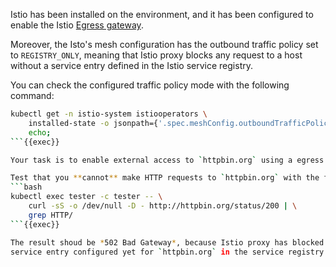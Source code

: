 Istio has been installed on the environment, and it has been configured to enable
the Istio [Egress gateway](https://istio.io/latest/docs/tasks/traffic-management/egress/egress-gateway/).

Moreover, the Isto's mesh configuration has the outbound
traffic policy set to `REGISTRY_ONLY`, meaning that Istio proxy blocks any request to a host
without a service entry defined in the Istio service registry.

You can check the configured traffic policy mode with the following command:
```bash
kubectl get -n istio-system istiooperators \
    installed-state -o jsonpath={'.spec.meshConfig.outboundTrafficPolicy.mode'}; \
    echo;
```{{exec}}

Your task is to enable external access to `httpbin.org` using a egress gateway for HTTP protocol.

Test that you **cannot** make HTTP requests to `httpbin.org` with the following:
```bash
kubectl exec tester -c tester -- \
    curl -sS -o /dev/null -D - http://httpbin.org/status/200 | \
    grep HTTP/
```{{exec}}

The result shoud be *502 Bad Gateway*, because Istio proxy has blocked it as there is no
service entry configured yet for `httpbin.org` in the service registry.
